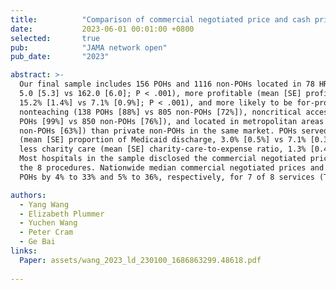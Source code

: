 ```yaml
---
title:          "Comparison of commercial negotiated price and cash price between physician-owned hospitals and other hospitals in the same hospital referral region"
date:           2023-06-01 00:01:00 +0800
selected:       true
pub:            "JAMA network open"
pub_date:       "2023"

abstract: >-
  Our final sample includes 156 POHs and 1116 non-POHs located in 78 HRRs. POHs were smaller (mean[SE] number of beds, 
  5.0 [5.3] vs 162.0 [6.0]; P < .001), more profitable (mean [SE] profit margin,
  15.2% [1.4%] vs 7.1% [0.9%]; P < .001), and more likely to be for-profit (154 POHs [99%] vs 268 non-POHs [24%]),
  nonteaching (138 POHs [88%] vs 805 non-POHs [72%]), noncritical access (154
  POHs [99%] vs 850 non-POHs [76%]), and located in metropolitan areas (147 POHs [94%] vs 707
  non-POHs [63%]) than private non-POHs in the same market. POHs served fewer Medicaid patients
  (mean [SE] proportion of Medicaid discharge, 3.0% [0.5%] vs 7.1% [0.3%]; P < .001) and provided
  less charity care (mean [SE] charity-care-to-expense ratio, 1.3% [0.4%] vs 3.2% [0.1%]; P < .001).
  Most hospitals in the sample disclosed the commercial negotiated price or cash price for at least 1 of
  the 8 procedures. Nationwide median commercial negotiated prices and cash prices were lower for
  POHs by 4% to 33% and 5% to 36%, respectively, for 7 of 8 services (Table).

authors:
  - Yang Wang
  - Elizabeth Plummer
  - Yuchen Wang
  - Peter Cram
  - Ge Bai
links:
  Paper: assets/wang_2023_ld_230100_1686863299.48618.pdf
 
---
```


